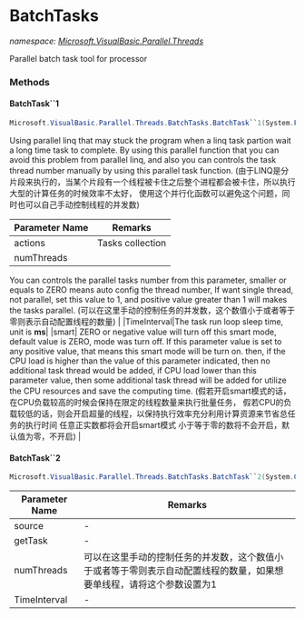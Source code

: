 ﻿# BatchTasks
_namespace: [Microsoft.VisualBasic.Parallel.Threads](./index.md)_

Parallel batch task tool for processor



### Methods

#### BatchTask``1
```csharp
Microsoft.VisualBasic.Parallel.Threads.BatchTasks.BatchTask``1(System.Func{``0}[],System.Int32,System.Int32,System.Double)
```
Using parallel linq that may stuck the program when a linq task partion wait a long time task to complete. 
 By using this parallel function that you can avoid this problem from parallel linq, and also you can 
 controls the task thread number manually by using this parallel task function.
 (由于LINQ是分片段来执行的，当某个片段有一个线程被卡住之后整个进程都会被卡住，所以执行大型的计算任务的时候效率不太好，
 使用这个并行化函数可以避免这个问题，同时也可以自己手动控制线程的并发数)

|Parameter Name|Remarks|
|--------------|-------|
|actions|Tasks collection|
|numThreads|
 You can controls the parallel tasks number from this parameter, smaller or equals to ZERO means auto 
 config the thread number, If want single thread, not parallel, set this value to 1, and positive 
 value greater than 1 will makes the tasks parallel.
 (可以在这里手动的控制任务的并发数，这个数值小于或者等于零则表示自动配置线程的数量)
 |
|TimeInterval|The task run loop sleep time, unit is **ms**|
|smart|
 ZERO or negative value will turn off this smart mode, default value is ZERO, mode was turn off.
 If this parameter value is set to any positive value, that means this smart mode will be turn on.
 then, if the CPU load is higher than the value of this parameter indicated, then no additional 
 task thread would be added, if CPU load lower than this parameter value, then some additional 
 task thread will be added for utilize the CPU resources and save the computing time. 
 (假若开启smart模式的话，在CPU负载较高的时候会保持在限定的线程数量来执行批量任务，
 假若CPU的负载较低的话，则会开启超量的线程，以保持执行效率充分利用计算资源来节省总任务的执行时间
 任意正实数都将会开启smart模式
 小于等于零的数将不会开启，默认值为零，不开启)
 |


#### BatchTask``2
```csharp
Microsoft.VisualBasic.Parallel.Threads.BatchTasks.BatchTask``2(System.Collections.Generic.IEnumerable{``0},System.Func{``0,``1},System.Int32,System.Int32)
```


|Parameter Name|Remarks|
|--------------|-------|
|source|-|
|getTask|-|
|numThreads|可以在这里手动的控制任务的并发数，这个数值小于或者等于零则表示自动配置线程的数量，如果想要单线程，请将这个参数设置为1|
|TimeInterval|-|



